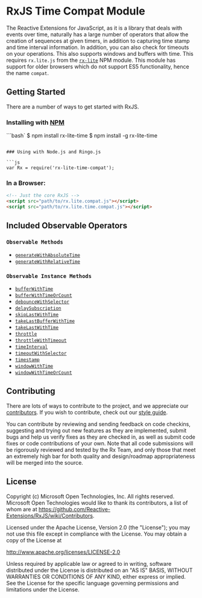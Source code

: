 # RxJS Time Compat Module #

The Reactive Extensions for JavaScript, as it is a library that deals with events over time, naturally has a large number of operators that allow the creation of sequences at given timers, in addition to capturing time stamp and time interval information.  In addition, you can also check for timeouts on your operations.  This also supports windows and buffers with time. This requires `rx.lite.js` from the [`rx-lite`](https://www.npmjs.com/package/rx-lite) NPM module.  This module has support for older browsers which do not support ES5 functionality, hence the name `compat`.


## Getting Started

There are a number of ways to get started with RxJS.

### Installing with [NPM](https://npmjs.org/)

```bash`
$ npm install rx-lite-time
$ npm install -g rx-lite-time
```

### Using with Node.js and Ringo.js

```js
var Rx = require('rx-lite-time-compat');
```

### In a Browser:

```html
<!-- Just the core RxJS -->
<script src="path/to/rx.lite.compat.js"></script>
<script src="path/to/rx.lite.time.compat.js"></script>
```

## Included Observable Operators ##

### `Observable Methods`
- [`generateWithAbsoluteTime`](../../doc/api/core/operators/generatewithabsolutetime.md)
- [`generateWithRelativeTime`](../../doc/api/core/operators/generatewithrelativetime.md)

### `Observable Instance Methods`
- [`bufferWithTime`](../../doc/api/core/operators/bufferwithtime.md)
- [`bufferWithTimeOrCount`](../../doc/api/core/operators/bufferwithtimeorcount.md)
- [`debounceWithSelector`](../../doc/api/core/operators/debouncewithselector.md)
- [`delaySubscription`](../api/core/operators/delaysubscription.md)
- [`skipLastWithTime`](../../doc/api/core/operators/skiplastwithtime.md)
- [`takeLastBufferWithTime`](../../doc/api/core/operators/takelastbufferwithtime.md)
- [`takeLastWithTime`](../../doc/api/core/operators/takelastwithtime.md)
- [`throttle`](../../doc/api/core/operators/throttle.md)
- [`throttleWithTimeout`](../../doc/api/core/operators/debounce.md)
- [`timeInterval`](../../doc/api/core/operators/timeinterval.md)
- [`timeoutWithSelector`](../../doc/api/core/operators/timeoutwithselector.md)
- [`timestamp`](../../doc/api/core/operators/timestamp.md)
- [`windowWithTime`](../../doc/api/core/operators/windowwithtime.md)
- [`windowWithTimeOrCount`](../../doc/api/core/operators/windowwithtimeorcount.md)


## Contributing ##

There are lots of ways to contribute to the project, and we appreciate our [contributors](https://github.com/Reactive-Extensions/RxJS/wiki/Contributors).  If you wish to contribute, check out our [style guide]((https://github.com/Reactive-Extensions/RxJS/tree/master/doc/contributing)).

You can contribute by reviewing and sending feedback on code checkins, suggesting and trying out new features as they are implemented, submit bugs and help us verify fixes as they are checked in, as well as submit code fixes or code contributions of your own. Note that all code submissions will be rigorously reviewed and tested by the Rx Team, and only those that meet an extremely high bar for both quality and design/roadmap appropriateness will be merged into the source.

## License ##

Copyright (c) Microsoft Open Technologies, Inc.  All rights reserved.
Microsoft Open Technologies would like to thank its contributors, a list
of whom are at https://github.com/Reactive-Extensions/RxJS/wiki/Contributors.

Licensed under the Apache License, Version 2.0 (the "License"); you
may not use this file except in compliance with the License. You may
obtain a copy of the License at

http://www.apache.org/licenses/LICENSE-2.0

Unless required by applicable law or agreed to in writing, software
distributed under the License is distributed on an "AS IS" BASIS,
WITHOUT WARRANTIES OR CONDITIONS OF ANY KIND, either express or
implied. See the License for the specific language governing permissions
and limitations under the License.
